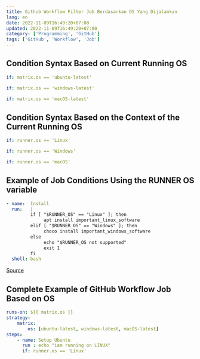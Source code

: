 ```yaml
---
title: Github Workflow Filter Job Berdasarkan OS Yang Dijalankan
lang: en
date: 2022-11-09T16:49:20+07:00
updated: 2022-11-09T16:49:20+07:00
category: ['Programming', 'GitHub']
tags: ['GitHub', 'Workflow', 'Job']
---
```


## Condition Syntax Based on Current Running OS
```yaml
if: matrix.os == 'ubuntu-latest'

if: matrix.os == 'windows-latest'

if: matrix.os == 'macOS-latest'
```

## Condition Syntax Based on the Context of the Current Running OS
```yaml
if: runner.os == 'Linux'

if: runner.os == 'Windows'

if: runner.os == 'macOS'
```

## Example of Job Conditions Using the RUNNER OS variable
```yaml
- name:  Install
  run:   |
         if [ "$RUNNER_OS" == "Linux" ]; then
              apt install important_linux_software
         elif [ "$RUNNER_OS" == "Windows" ]; then
              choco install important_windows_software
         else
              echo "$RUNNER_OS not supported"
              exit 1
         fi
  shell: bash
```

[Source](https://stackoverflow.com/a/57948488)

## Complete Example of GitHub Workflow Job Based on OS
```yaml
runs-on: ${{ matrix.os }}
strategy:
    matrix:
        os: [ubuntu-latest, windows-latest, macOS-latest]
steps:
    - name: Setup Ubuntu
      run : echo "iam running on LINUX"
      if: runner.os == 'Linux'
```
